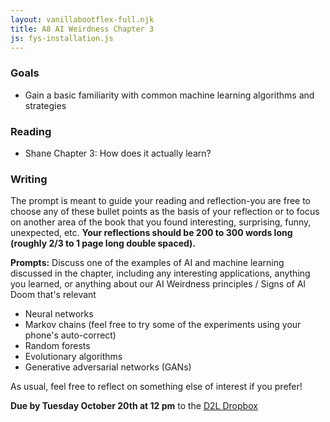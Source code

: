 ```yaml
---
layout: vanillabootflex-full.njk
title: A8 AI Weirdness Chapter 3
js: fys-installation.js
---
```


### Goals


- Gain a basic familiarity with common machine learning algorithms and strategies

<!--  Why is this important? The learning isn't magic.
      Computers are still just following your directions blindly.
 -->

### Reading

- Shane Chapter 3: How does it actually learn?

### Writing

The prompt is meant to guide your reading and reflection-you are free to choose any of these bullet points as the basis of your reflection or to focus on another area of the book that you found interesting, surprising, funny, unexpected, etc. **Your reflections should be 200 to 300 words long (roughly 2/3 to 1 page long double spaced).**

**Prompts:** Discuss one of the examples of AI and machine learning discussed in the chapter, including any interesting applications, anything you learned, or anything about our AI Weirdness principles / Signs of AI Doom that's relevant
- Neural networks
- Markov chains (feel free to try some of the experiments using your phone's auto-correct)
- Random forests
- Evolutionary algorithms
- Generative adversarial networks (GANs)

As usual, feel free to reflect on something else of interest if you prefer!




<!-- Do this in class. Choose one of the applications to reflect on (200-300 words)

-->
<!-- **Prompt:** Choose a potential topic for the second paper / presentation. Using some of what you learned in Chapter 3, describe how your AI learns. -->

**Due by Tuesday October 20th at 12 pm** to the [D2L Dropbox](https://d2l.mountunion.edu/d2l/le/content/35016/viewContent/439672/View)

